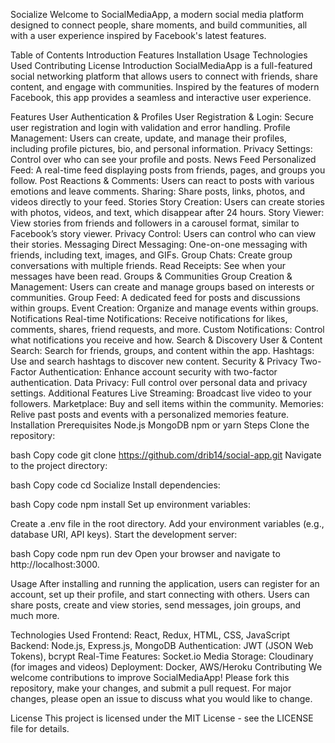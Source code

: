 Socialize
Welcome to SocialMediaApp, a modern social media platform designed to connect people, share moments, and build communities, all with a user experience inspired by Facebook's latest features.

Table of Contents
Introduction
Features
Installation
Usage
Technologies Used
Contributing
License
Introduction
SocialMediaApp is a full-featured social networking platform that allows users to connect with friends, share content, and engage with communities. Inspired by the features of modern Facebook, this app provides a seamless and interactive user experience.

Features
User Authentication & Profiles
User Registration & Login: Secure user registration and login with validation and error handling.
Profile Management: Users can create, update, and manage their profiles, including profile pictures, bio, and personal information.
Privacy Settings: Control over who can see your profile and posts.
News Feed
Personalized Feed: A real-time feed displaying posts from friends, pages, and groups you follow.
Post Reactions & Comments: Users can react to posts with various emotions and leave comments.
Sharing: Share posts, links, photos, and videos directly to your feed.
Stories
Story Creation: Users can create stories with photos, videos, and text, which disappear after 24 hours.
Story Viewer: View stories from friends and followers in a carousel format, similar to Facebook’s story viewer.
Privacy Control: Users can control who can view their stories.
Messaging
Direct Messaging: One-on-one messaging with friends, including text, images, and GIFs.
Group Chats: Create group conversations with multiple friends.
Read Receipts: See when your messages have been read.
Groups & Communities
Group Creation & Management: Users can create and manage groups based on interests or communities.
Group Feed: A dedicated feed for posts and discussions within groups.
Event Creation: Organize and manage events within groups.
Notifications
Real-time Notifications: Receive notifications for likes, comments, shares, friend requests, and more.
Custom Notifications: Control what notifications you receive and how.
Search & Discovery
User & Content Search: Search for friends, groups, and content within the app.
Hashtags: Use and search hashtags to discover new content.
Security & Privacy
Two-Factor Authentication: Enhance account security with two-factor authentication.
Data Privacy: Full control over personal data and privacy settings.
Additional Features
Live Streaming: Broadcast live video to your followers.
Marketplace: Buy and sell items within the community.
Memories: Relive past posts and events with a personalized memories feature.
Installation
Prerequisites
Node.js
MongoDB
npm or yarn
Steps
Clone the repository:

bash
Copy code
git clone https://github.com/drib14/social-app.git
Navigate to the project directory:

bash
Copy code
cd Socialize
Install dependencies:

bash
Copy code
npm install
Set up environment variables:

Create a .env file in the root directory.
Add your environment variables (e.g., database URI, API keys).
Start the development server:

bash
Copy code
npm run dev
Open your browser and navigate to http://localhost:3000.

Usage
After installing and running the application, users can register for an account, set up their profile, and start connecting with others. Users can share posts, create and view stories, send messages, join groups, and much more.

Technologies Used
Frontend: React, Redux, HTML, CSS, JavaScript
Backend: Node.js, Express.js, MongoDB
Authentication: JWT (JSON Web Tokens), bcrypt
Real-Time Features: Socket.io
Media Storage: Cloudinary (for images and videos)
Deployment: Docker, AWS/Heroku
Contributing
We welcome contributions to improve SocialMediaApp! Please fork this repository, make your changes, and submit a pull request. For major changes, please open an issue to discuss what you would like to change.

License
This project is licensed under the MIT License - see the LICENSE file for details.